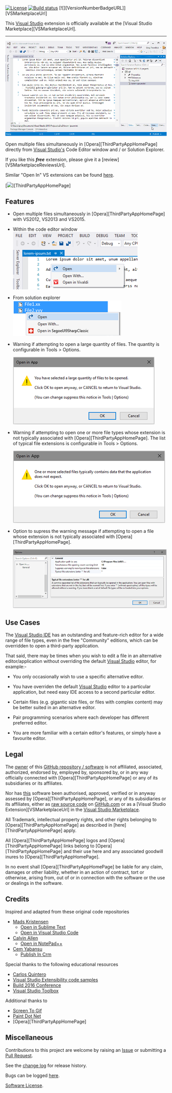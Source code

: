 [![License](https://img.shields.io/github/license/gittools/gitlink.svg)](/LICENSE.txt)
[![Build status][AppVeyorProjectBuildStatusBadgeSvg]][AppVeyorProjectUrl]
[![][VersionNumberBadgeURL]][VSMarketplaceUrl]

This [Visual Studio][VisualStudioURL] extension is officially available at the [Visual Studio Marketplace][VSMarketplaceUrl].

---------------------------------------

<!-- COPY START FOR VS GALLERY -->

![](../Generic_ReadMeAnimatedUsage.gif)

Open multiple files simultaneously in [Opera][ThirdPartyAppHomePage] directly from [Visual Studio's][VisualStudioURL] Code Editor window and / or Solution Explorer.

If you like this ***free*** extension, please give it a [review][VSMarketplaceReviewsUrl].

Similar "Open In" VS extensions can be found [here](https://marketplace.visualstudio.com/search?term=trevellick&target=VS&sortBy=Relevance).

[![][ThirdPartyAppOfficialLogo]][ThirdPartyAppHomePage]

## Features

- Open multiple files simultaneously in [Opera][ThirdPartyAppHomePage] with VS2012, VS2013 and VS2015.

- Within the code editor window
  ![](ReadMeScreenShot_CodeEditorWindow.png)

- From solution explorer
  ![](ReadMeScreenShot_ContextMenu.png)

- Warning if attempting to open a large quantity of files. The quantity is configurable in Tools > Options.

  ![](../Generic_ReadMeScreenShot_WarningLargeQuantity.png)

- Warning if attempting to open one or more file types whose extension is not typically associated with [Opera][ThirdPartyAppHomePage]. The list of typical file extensions is configurable in Tools > Options.

  ![](../Generic_ReadMeScreenShot_WarningNonTypical.png)

- Option to supress the warning message if attempting to open a file whose extension is not typically associated with [Opera][ThirdPartyAppHomePage].

  ![](../Generic_ReadMeScreenShot_OptionsGeneral.png)

## Use Cases

The [Visual Studio IDE][VisualStudioURL] has an outstanding and feature-rich editor for a wide range of file types, even in the free "Community" editions, which can be overridden to open a third-party application.

That said, there may be times when you wish to edit a file in an alternative editor/application without overriding the default [Visual Studio][VisualStudioURL] editor, for example:-

- You only occasionally wish to use a specific alternative editor.

- You have overriden the default [Visual Studio][VisualStudioURL] editor to a particular application, but need easy IDE access to a second particular editor.

- Certain files (e.g. gigantic size files, or files with complex content) may be better suited in an alternative editor.

- Pair programming scenarios where each developer has different preferred editor.

- You are more familiar with a certain editor's features, or simply have a favourite editor.

<!-- COPY END FOR VS GALLERY -->

## Legal

The [owner](https://github.com/GregTrevellick) of this [GitHub repository / software][GitHubRepoURL] is not affiliated, associated, authorized, endorsed by, employed by, sponsored by, or in any way officially connected with [Opera][ThirdPartyAppHomePage] or any of its subsidiaries or its affiliates.

Nor has [this][GitHubRepoURL] software been authorised, approved, verified or in anyway assessed by [Opera][ThirdPartyAppHomePage], or any of its subsidiaries or its affiliates, either as [raw source code][GitHubRepoURL] on [GitHub.com](https://github.com/) or as a [Visual Studio Extension][VSMarketplaceUrl] in the [Visual Studio Marketplace](https://marketplace.visualstudio.com/vs).

All Trademark, intellectual property rights, and other rights belonging to [Opera][ThirdPartyAppHomePage] as described in [here][ThirdPartyAppHomePage] apply.

All [Opera][ThirdPartyAppHomePage] logos and [Opera][ThirdPartyAppHomePage] links belong to [Opera][ThirdPartyAppHomePage] and their use here and any associated goodwill inures to [Opera][ThirdPartyAppHomePage].

In no event shall [Opera][ThirdPartyAppHomePage] be liable for any claim, damages or other liability, whether in an action of contract, tort or otherwise, arising from, out of or in connection with the software or the use or dealings in the software.

## Credits

Inspired and adapted from these original code repositories

- [Mads Kristensen](https://github.com/madskristensen) 
  - [Open in Sublime Text](https://github.com/madskristensen/OpenInSublimeText/ "Open in Sublime Text")
  - [Open in Visual Studio Code](https://github.com/madskristensen/OpenInVsCode "Open in Visual Studio Code")
- [Calvin Allen](https://github.com/CalvinAllen) 
  - [Open in NotePad++](https://github.com/CalvinAllen/OpenInNotepadPlusPlus  "Open in NotePad++") 
- [Cem Yabansu](https://github.com/cemyabansu) 
  - [Publish In Crm](https://github.com/cemyabansu/PublishInCrm "Publish In Crm")

Special thanks to the following educational resources

- [Carlos Quintero](http://www.visualstudioextensibility.com/)
- [Visual Studio Extensibility code samples](https://github.com/visualstudioextensibility/VSX-Samples)
- [Build 2016 Conference](https://channel9.msdn.com/Events/Build/2016/B886) 
- [Visual Studio Toolbox](https://channel9.msdn.com/Shows/Visual-Studio-Toolbox/Extensions-by-Mads-Kristensen)

Additional thanks to 
- [Screen To Gif](http://www.screentogif.com/) 
- [Paint Dot Net](http://www.getpaint.net/)  
- [Opera][ThirdPartyAppHomePage] 

## Miscellaneous

Contributions to this project are welcome by raising an [Issue][GitHubRepoIssuesURL] or submitting a [Pull Request][GitHubRepoPullRequestsURL].

See the [change log](CHANGELOG.md) for release history.

Bugs can be logged [here][GitHubRepoIssuesURL].

[Software License](/LICENSE.txt).

[AppVeyorProjectUrl]: https://ci.appveyor.com/project/GregTrevellick/openinapp-launcher
[AppVeyorProjectBuildStatusBadgeSvg]: https://ci.appveyor.com/api/projects/status/0vwmtcboontemltq?svg=true
[GitHubPagesURL]: https://gregtrevellick.github.io/OpenInApp.Launcher/
[GitHubRepoURL]: https://github.com/GregTrevellick/OpenInApp.Launcher
[GitHubRepoIssuesURL]: https://github.com/GregTrevellick/OpenInApp.Launcher/issues
[GitHubRepoPullRequestsURL]: https://github.com/GregTrevellick/OpenInApp.Launcher/pulls
[ThirdPartyAppOfficialLogo]: ThirdPartyLogo.png
[VisualStudioURL]: https://www.visualstudio.com/
